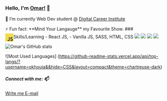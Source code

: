 ### Hello, I'm <a href="https://github.com/okhouja">Omar!</a> 👋

<p> 🌱 I’m currently Web Dev student @ <a href="https://digitalcareerinstitute.org/">Digital Career Institute </a>   </p>
⚡ Fun fact: **Mind Your Langauge** my Favourite Show.
### Skills/Learning
- React JS, - Vanilla JS, SASS, HTML, CSS
<img src='./img/js.svg' width="50px">
<img src='./img/html5.svg' width="50px">
<img src='./img/css3.svg' width="50px">
<img src='./img/github.svg' width="50px">

<img align="left" alt="JavaScript" width="26px" src="https://raw.githubusercontent.com/github/explore/80688e429a7d4ef2fca1e82350fe8e3517d3494d/topics/javascript/javascript.png" style="max-width:100%;">

![Omar's GitHub stats](https://github-readme-stats.vercel.app/api?username=okhouja&show_icons=true&theme=chartreuse-dark)

![Most Used Languages]
(https://github-readme-stats.vercel.app/api/top-langs/?username=okhouja&&hide=CSS&layout=compact&theme=chartreuse-dark)

##### Connect with me: 📫

<a href="mailto:omar0940@gmail.com"> Write me E-mail </a>

<!--
**okhouja/okhouja** is a ✨ _special_ ✨ repository because its `README.md` (this file) appears on your GitHub profile.

Here are some ideas to get you started:

- 🔭 I’m currently working on ...
- 🌱 I’m currently learning ...
- 👯 I’m looking to collaborate on ...
- 🤔 I’m looking for help with ...
- 💬 Ask me about ...
- 📫 How to reach me: ...
- 😄 Pronouns: ...
- ⚡ Fun fact: ...
-->
